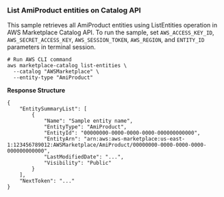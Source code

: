 ### List AmiProduct entities on Catalog API
This sample retrieves all AmiProduct entities using ListEntities operation in AWS Marketplace Catalog API. To run the sample, set `AWS_ACCESS_KEY_ID`, `AWS_SECRET_ACCESS_KEY`, `AWS_SESSION_TOKEN`, `AWS_REGION`, and `ENTITY_ID` parameters in terminal session.

```
# Run AWS CLI command
aws marketplace-catalog list-entities \
  --catalog "AWSMarketplace" \
  --entity-type "AmiProduct"
```

**Response Structure**
```
{
    "EntitySummaryList": [
        {
            "Name": "Sample entity name",
            "EntityType": "AmiProduct",
            "EntityId": "00000000-0000-0000-0000-000000000000",
            "EntityArn": "arn:aws:aws-marketplace:us-east-1:123456789012:AWSMarketplace/AmiProduct/00000000-0000-0000-0000-000000000000",
            "LastModifiedDate": "...",
            "Visibility": "Public"
        }
    ],
    "NextToken": "..."
}
```